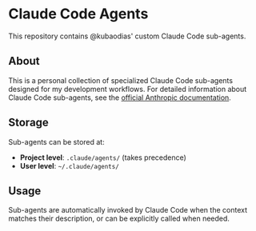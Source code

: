 # Claude Code Agents

This repository contains @kubaodias' custom Claude Code sub-agents.

## About

This is a personal collection of specialized Claude Code sub-agents designed for my development workflows. For detailed information about Claude Code sub-agents, see the [official Anthropic documentation](https://docs.anthropic.com/en/docs/claude-code/sub-agents).

## Storage

Sub-agents can be stored at:

- **Project level**: `.claude/agents/` (takes precedence)
- **User level**: `~/.claude/agents/`

## Usage

Sub-agents are automatically invoked by Claude Code when the context matches their description, or can be explicitly called when needed.
